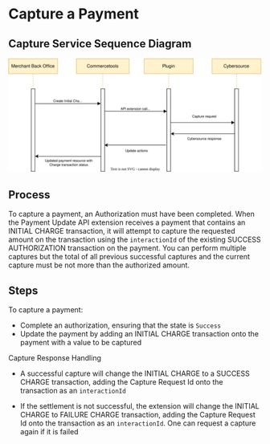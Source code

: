 # Capture a Payment

## Capture Service Sequence Diagram

![Capture service flow](images/Flow-Diagram-Capture-a-Payment.svg)

## Process

To capture a payment, an Authorization must have been completed. When the Payment Update API extension receives a payment that contains an INITIAL CHARGE transaction, it will attempt to capture the requested amount on the transaction using the `interactionId` of the existing SUCCESS AUTHORIZATION transaction on the payment. You can perform multiple captures but the total of all previous successful captures and the current capture must be not more than the authorized amount.

## Steps

To capture a payment:

- Complete an authorization, ensuring that the state is `Success`
- Update the payment by adding an INITIAL CHARGE transaction onto the payment with a value to be captured

Capture Response Handling

- A successful capture will change the INITIAL CHARGE to a SUCCESS CHARGE transaction, adding the Capture Request Id onto the transaction as an `interactionId`

- If the settlement is not successful, the extension will change the INITIAL CHARGE to FAILURE CHARGE transaction, adding the Capture Request Id onto the transaction as an `interactionId`. One can request a capture again if it is failed
